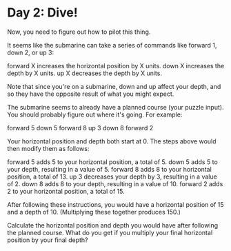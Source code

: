 # Day 2: Dive!

Now, you need to figure out how to pilot this thing.

It seems like the submarine can take a series of commands like forward 1, down 2,
or up 3:

forward X increases the horizontal position by X units.
down X increases the depth by X units.
up X decreases the depth by X units.

Note that since you're on a submarine, down and up affect your depth, and so
they have the opposite result of what you might expect.

The submarine seems to already have a planned course (your puzzle input).
You should probably figure out where it's going. For example:

forward 5
down 5
forward 8
up 3
down 8
forward 2

Your horizontal position and depth both start at 0. The steps above would then
modify them as follows:

forward 5 adds 5 to your horizontal position, a total of 5.
down 5 adds 5 to your depth, resulting in a value of 5.
forward 8 adds 8 to your horizontal position, a total of 13.
up 3 decreases your depth by 3, resulting in a value of 2.
down 8 adds 8 to your depth, resulting in a value of 10.
forward 2 adds 2 to your horizontal position, a total of 15.

After following these instructions, you would have a horizontal position of 15
and a depth of 10. (Multiplying these together produces 150.)

Calculate the horizontal position and depth you would have after following the
planned course. What do you get if you multiply your final horizontal position
by your final depth?
